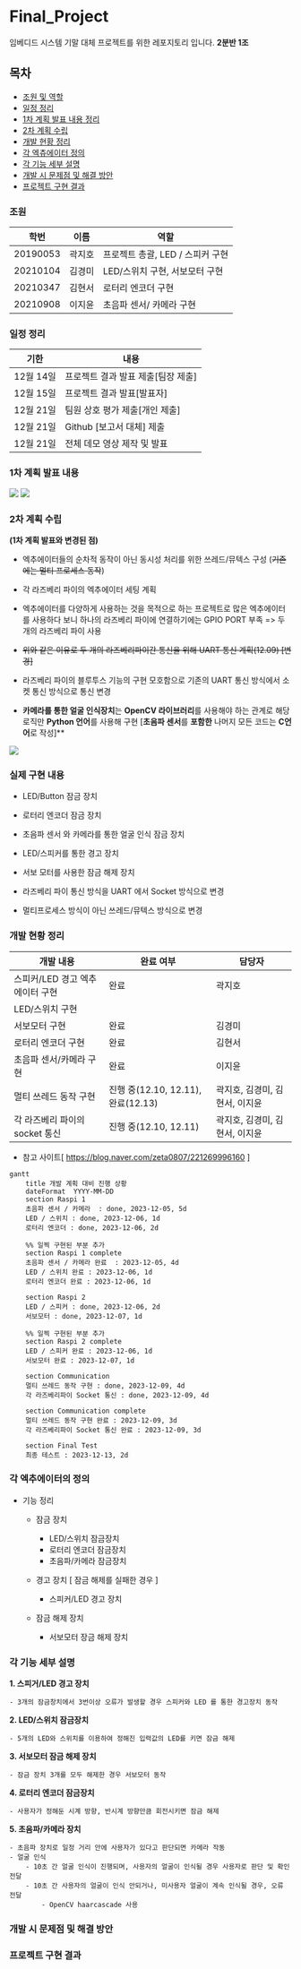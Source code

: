 # Final_Project
임베디드 시스템 기말 대체 프로젝트를 위한 레포지토리 입니다. **2분반 1조**
## 목차
- [조원 및 역할](#조원)
- [일정 정리](#일정-정리)
- [1차 계획 발표 내용 정리](#1차-계획-발표-내용)
- [2차 계획 수립](#2차-계획-수립)
- [개발 현황 정리](#개발-현황-정리)
- [각 엑츄에이터 정의](#각-엑추에이터-정의)
- [각 기능 세부 설명](#각-기능-세부-설명)
- [개발 시 문제점 및 해결 방안](#개발-시-문제점-및-해결-방안)
- [프로젝트 구현 결과](#프로젝트-구현-결과)





###    조원

|학번|이름|역할|
|------|---|---|
|20190053|곽지호|프로젝트 총괄, LED / 스피커 구현|
|20210104|김경미|LED/스위치 구현, 서보모터 구현|
|20210347|김현서|로터리 엔코더 구현|
|20210908|이지윤|초음파 센서/ 카메라 구현|


### 일정 정리
|기한|내용|
|------|---|
|12월 14일|프로젝트 결과 발표 제출[팀장 제출]|
|12월 15일|프로젝트 결과 발표[발표자]|
|12월 21일|팀원 상호 평가 제출[개인 제출]|
|12월 21일|Github [보고서 대체] 제출|
|12월 21일|전체 데모 영상 제작 및 발표|

### 1차 계획 발표 내용
<img src="/images/계획.png">
<img src="/images/일정.png">


### 2차 계획 수립
**(1차 계획 발표와 변경된 점)**
- 엑추에이터들의 순차적 동작이 아닌 동시성 처리를 위한 쓰레드/뮤텍스 구성 (~~기존에는 멀티 프로세스 동작~~)


- 각 라즈베리 파이의 엑추에이터 세팅 계획
- 엑추에이터를 다양하게 사용하는 것을 목적으로 하는 프로젝트로 많은 엑추에이터를 사용하다 보니 하나의 라즈베리 파이에 연결하기에는 GPIO PORT 부족 => 두 개의 라즈베리 파이 사용


- ~~위와 같은 이유로 두 개의 라즈베리파이간 통신을 위해 UART 통신 계획(12.09) [변경]~~
- 라즈베리 파이의 블루투스 기능의 구현 모호함으로 기존의 UART 통신 방식에서 소켓 통신 방식으로 통신 변경

- **카메라를 통한 얼굴 인식장치**는 **OpenCV 라이브러리**를 사용해야 하는 관계로 해당 로직만 **Python 언어**를 사용해 구현 [**초음파 센서**를 **포함한** 나머지 모든 코드는 **C언어**로 작성]**

<img src="/images/라즈베리파이_예제.png">

### 실제 구현 내용

- LED/Button 잠금 장치
- 로터리 엔코더 잠금 장치
- 초음파 센서 와 카메라를 통한 얼굴 인식 잠금 장치
- LED/스피커를 통한 경고 장치
- 서보 모터를 사용한 잠금 해제 장치

- 라즈베리 파이 통신 방식을 UART 에서 Socket 방식으로 변경
- 멀티프로세스 방식이 아닌 쓰레드/뮤텍스 방식으로 변경



### 개발 현황 정리
|개발 내용|완료 여부|담당자|
|------|---|---|
|스피커/LED 경고 엑추에이터 구현|완료|곽지호|
|LED/스위치 구현||
|서보모터 구현|완료|김경미|
|로터리 엔코더 구현|완료|김현서|
|초음파 센서/카메라 구현|완료|이지윤|
|멀티 쓰레드 동작 구현|진행 중(12.10, 12.11), 완료(12.13)|곽지호, 김경미, 김현서, 이지윤|
|각 라즈베리 파이의 socket 통신|진행 중(12.10, 12.11)|곽지호, 김경미, 김현서, 이지윤|
- 참고 사이트[ https://blog.naver.com/zeta0807/221269996160 ]
  
```mermaid
gantt
    title 개발 계획 대비 진행 상황
    dateFormat  YYYY-MM-DD
    section Raspi 1
    초음파 센서 / 카메라  : done, 2023-12-05, 5d
    LED / 스위치 : done, 2023-12-06, 1d
    로터리 엔코더 : done, 2023-12-06, 2d

    %% 일찍 구현된 부분 추가
    section Raspi 1 complete
    초음파 센서 / 카메라 완료  : 2023-12-05, 4d
    LED / 스위치 완료 : 2023-12-06, 1d
    로터리 엔코더 완료 : 2023-12-06, 1d

    section Raspi 2
    LED / 스피커 : done, 2023-12-06, 2d
    서보모터 : done, 2023-12-07, 1d

    %% 일찍 구현된 부분 추가
    section Raspi 2 complete
    LED / 스피커 완료 : 2023-12-06, 1d
    서보모터 완료 : 2023-12-07, 1d

    section Communication
    멀티 쓰레드 동작 구현 : done, 2023-12-09, 4d
    각 라즈베리파이 Socket 통신 : done, 2023-12-09, 4d

    section Communication complete
    멀티 쓰레드 동작 구현 완료 : 2023-12-09, 3d
    각 라즈베리파이 Socket 통신 완료 : 2023-12-09, 3d

    section Final Test
    최종 테스트 : 2023-12-13, 2d
```


### 각 엑추에이터의 정의
- 기능 정리
	- 잠금 장치
		- LED/스위치 잠금장치
		- 로터리 엔코더 잠금장치
		- 초음파/카메라 잠금장치

	- 경고 장치 [ 잠금 해제를 실패한 경우 ]
		- 스피커/LED 경고 장치
		
	- 잠금 해제 장치
		- 서보모터 장금 해제 장치
		
### 각 기능 세부 설명	

**1. 스피거/LED 경고 장치**

	- 3개의 잠금창치에서 3번이상 오류가 발생할 경우 스피커와 LED 를 통한 경고장치 동작
	
**2. LED/스위치 잠금장치**

	- 5개의 LED와 스위치를 이용하여 정해진 입력값의 LED를 키면 잠금 해제
**3. 서보모터 잠금 해제 장치**

	- 잠금 장치 3개를 모두 해제한 경우 서보모터 동작	
**4. 로터리 엔코더 잠금장치**

	- 사용자가 정해둔 시계 방향, 반시계 방향만큼 회전시키면 잠금 해제
**5. 초음파/카메라 장치**

   	- 초음파 장치로 일정 거리 안에 사용자가 있다고 판단되면 카메라 작동
   	- 얼굴 인식
   	  	- 10초 간 얼굴 인식이 진행되며, 사용자의 얼굴이 인식될 경우 사용자로 판단 및 확인 전달
   	  	- 10초 간 사용자의 얼굴이 인식 안되거나, 미사용자 얼굴이 계속 인식될 경우, 오류 전달
       		- OpenCV haarcascade 사용	


### 개발 시 문제점 및 해결 방안


###   프로젝트 구현 결과
